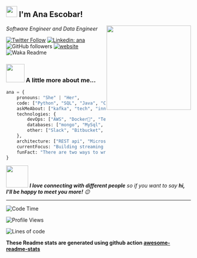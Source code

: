 <h2><img src="https://slackmojis.com/emojis/2453-alert/download" width="30"/> I'm Ana Escobar! </h2> 
<img align='right' src="https://media0.giphy.com/media/mCRJDo24UvJMA/200.webp?cid=ecf05e47id263tghhdz9ctoybkhr5k5lqs47pu1cywsu23sj&rid=200.webp&ct=g" width="230">
<p><em>Software Engineer and Data Engineer
</a>
</em></p>

[![Twitter Follow](https://img.shields.io/twitter/follow/anaescobar_7?label=Follow)](https://twitter.com/intent/follow?screen_name=anaescobar_7)
[![Linkedin: ana](https://img.shields.io/badge/-ana-blue?style=flat-square&logo=Linkedin&logoColor=white&link=https://www.linkedin.com/in/anaescobarllamazares/)](https://www.linkedin.com/in/anaescobarllamazares/)
![GitHub followers](https://img.shields.io/github/followers/escobarana?label=Follow&style=social)
[![website](https://img.shields.io/badge/Website-46a2f1.svg?&style=flat-square&logo=Google-Chrome&logoColor=white&link=https://ana-escobar.com/)](https://ana-escobar.com)
![Waka Readme](https://github.com/anmol098/anmol098/workflows/Waka%20Readme/badge.svg)


### <img src="https://media.giphy.com/media/VgCDAzcKvsR6OM0uWg/giphy.gif" width="50"> A little more about me...  

```python
ana = {
    pronouns: "She" | "Her",
    code: ["Python", "SQL", "Java", "C#"],
    askMeAbout: ["kafka", "tech", "innovation", "data engineering"],
    technologies: {
        devOps: ["AWS", "Docker🐳", "Terraform", "Azure"],
        databases: ["mongo", "MySql", "sqlite", "neo4j", "mssql", "postgresql"],
        other: ["Slack", "Bitbucket", "Jira", "Confluence", "Trello"]
    },
    architecture: ["REST api", "Microservices", "Streaming", "Hadoop"],
    currentFocus: "Building streaming pipeline with Kafka for predictive maintenance",
    funFact: "There are two ways to write error-free programs; only the third one works"
}
```

<img src="https://media.giphy.com/media/LnQjpWaON8nhr21vNW/giphy.gif" width="60"> <em><b>I love connecting with different people</b> so if you want to say <b>hi, I'll be happy to meet you more!</b> 😊</em>

---
<!--START_SECTION:waka-->
![Code Time](http://img.shields.io/badge/Code%20Time-2%2C066%20hrs%2016%20mins-blue)

![Profile Views](http://img.shields.io/badge/Profile%20Views-988-blue)

![Lines of code](https://img.shields.io/badge/From%20Hello%20World%20I%27ve%20Written-1%20Million%20lines%20of%20code-blue)


<!--END_SECTION:waka-->

**These Readme stats are generated using github action [awesome-readme-stats](https://github.com/anmol098/waka-readme-stats)**

<!--stackedit_data:
eyJoaXN0b3J5IjpbMTI2NjU1ODI4OCwtMTU1MDQ0NTAwOSwtMT
YyMTcyNTA5XX0=
-->
